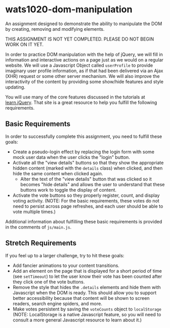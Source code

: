 # wats1020-dom-manipulation
An assignment designed to demonstrate the ability to manipulate the DOM by creating, removing and modifying elements.

THIS ASSIGNMENT IS NOT YET COMPLETED. PLEASE DO NOT BEGIN WORK ON IT YET.

In order to practice DOM manipulation with the help of jQuery, we will fill in information and interactive actions on a page just as we would on a regular website. We will use a Javascript Object called `userProfile` to provide imaginary user profile information, as if that had been delivered via an Ajax (XHR) request or some other server mechanism. We will also improve the interactivity of the content by providing some show/hide features and style updating.

You will use many of the core features discussed in the tutorials at [learn.jQuery](http://learn.jquery.com). That site is a great resource to help you fulfill the following requirements.

## Basic Requirements
In order to successfully complete this assignment, you need to fulfill these goals:

* Create a pseudo-login effect by replacing the login form with some mock user data when the user clicks the "login" button.
* Activate all the "view details" buttons so that they show the appropriate hidden content (marked with the `details` class) when clicked, and then hide the same content when clicked again.
  * Alter the text of the "view details" button that was clicked so it becomes "hide details" and allows the user to understand that these buttons work to toggle the display of content.
* Activate the vote buttons so they properly register, count, and display voting activity. (NOTE: For the basic requirements, these votes do not need to persist across page refreshes, and each user should be able to vote multiple times.)

Additional information about fulfilling these basic requirements is provided in the comments of `js/main.js`.

## Stretch Requirements
If you feel up to a larger challenge, try to hit these goals:

* Add fancier animations to your content transitions.
* Add an element on the page that is displayed for a short period of time (see `setTimeout`) to let the user know their vote has been counted after they click one of the vote buttons. 
* Remove the style that hides the `.details` elements and hide them with Javascript when the DOM is ready. This should allow you to support better accessibility because that content will be shown to screen readers, search engine spiders, and more.
* Make votes persistent by saving the `voteCounts` object to `localStorage` (NOTE: LocalStorage is a native Javascript feature, so you will need to consult a more general Javascript resource to learn about it.)
